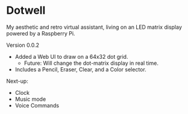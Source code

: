 # Dotwell
My aesthetic and retro virtual assistant, living on an LED matrix display powered by a Raspberry Pi.

Version 0.0.2
- Added a Web UI to draw on a 64x32 dot grid.
    - Future: Will change the dot-matrix display in real time.
- Includes a Pencil, Eraser, Clear, and a Color selector.

Next-up:
- Clock
- Music mode
- Voice Commands
